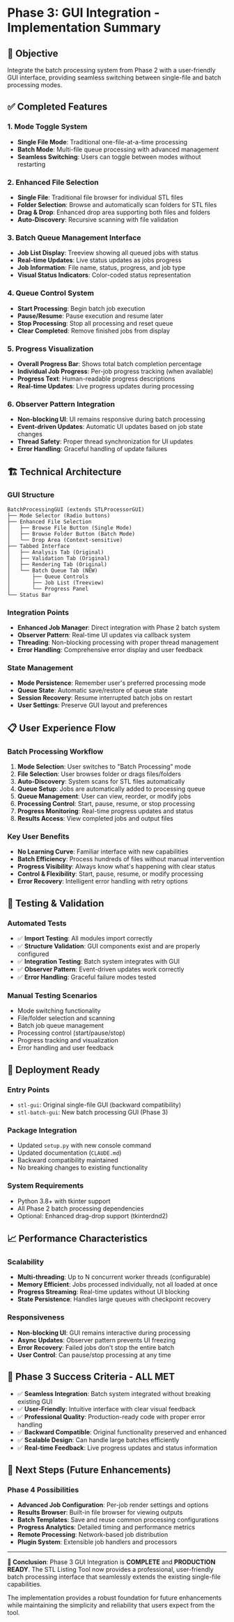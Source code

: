 # Phase 3: GUI Integration - Implementation Summary

## 🎯 **Objective**
Integrate the batch processing system from Phase 2 with a user-friendly GUI interface, providing seamless switching between single-file and batch processing modes.

## ✅ **Completed Features**

### **1. Mode Toggle System**
- **Single File Mode**: Traditional one-file-at-a-time processing
- **Batch Mode**: Multi-file queue processing with advanced management
- **Seamless Switching**: Users can toggle between modes without restarting

### **2. Enhanced File Selection**
- **Single File**: Traditional file browser for individual STL files
- **Folder Selection**: Browse and automatically scan folders for STL files
- **Drag & Drop**: Enhanced drop area supporting both files and folders
- **Auto-Discovery**: Recursive scanning with file validation

### **3. Batch Queue Management Interface**
- **Job List Display**: Treeview showing all queued jobs with status
- **Real-time Updates**: Live status updates as jobs progress
- **Job Information**: File name, status, progress, and job type
- **Visual Status Indicators**: Color-coded status representation

### **4. Queue Control System**
- **Start Processing**: Begin batch job execution
- **Pause/Resume**: Pause execution and resume later
- **Stop Processing**: Stop all processing and reset queue
- **Clear Completed**: Remove finished jobs from display

### **5. Progress Visualization**
- **Overall Progress Bar**: Shows total batch completion percentage
- **Individual Job Progress**: Per-job progress tracking (when available)
- **Progress Text**: Human-readable progress descriptions
- **Real-time Updates**: Live progress updates during processing

### **6. Observer Pattern Integration**
- **Non-blocking UI**: UI remains responsive during batch processing
- **Event-driven Updates**: Automatic UI updates based on job state changes
- **Thread Safety**: Proper thread synchronization for UI updates
- **Error Handling**: Graceful handling of update failures

## 🏗️ **Technical Architecture**

### **GUI Structure**
```
BatchProcessingGUI (extends STLProcessorGUI)
├── Mode Selector (Radio buttons)
├── Enhanced File Selection
│   ├── Browse File Button (Single Mode)
│   ├── Browse Folder Button (Batch Mode) 
│   └── Drop Area (Context-sensitive)
├── Tabbed Interface
│   ├── Analysis Tab (Original)
│   ├── Validation Tab (Original)
│   ├── Rendering Tab (Original)
│   └── Batch Queue Tab (NEW)
│       ├── Queue Controls
│       ├── Job List (Treeview)
│       └── Progress Panel
└── Status Bar
```

### **Integration Points**
- **Enhanced Job Manager**: Direct integration with Phase 2 batch system
- **Observer Pattern**: Real-time UI updates via callback system
- **Threading**: Non-blocking processing with proper thread management
- **Error Handling**: Comprehensive error display and user feedback

### **State Management**
- **Mode Persistence**: Remember user's preferred processing mode
- **Queue State**: Automatic save/restore of queue state
- **Session Recovery**: Resume interrupted batch jobs on restart
- **User Settings**: Preserve GUI layout and preferences

## 📋 **User Experience Flow**

### **Batch Processing Workflow**
1. **Mode Selection**: User switches to "Batch Processing" mode
2. **File Selection**: User browses folder or drags files/folders
3. **Auto-Discovery**: System scans for STL files automatically
4. **Queue Setup**: Jobs are automatically added to processing queue
5. **Queue Management**: User can view, reorder, or modify jobs
6. **Processing Control**: Start, pause, resume, or stop processing
7. **Progress Monitoring**: Real-time progress updates and status
8. **Results Access**: View completed jobs and output files

### **Key User Benefits**
- **No Learning Curve**: Familiar interface with new capabilities
- **Batch Efficiency**: Process hundreds of files without manual intervention
- **Progress Visibility**: Always know what's happening with clear status
- **Control & Flexibility**: Start, pause, resume, or modify processing
- **Error Recovery**: Intelligent error handling with retry options

## 🧪 **Testing & Validation**

### **Automated Tests**
- ✅ **Import Testing**: All modules import correctly
- ✅ **Structure Validation**: GUI components exist and are properly configured
- ✅ **Integration Testing**: Batch system integrates with GUI
- ✅ **Observer Pattern**: Event-driven updates work correctly
- ✅ **Error Handling**: Graceful failure modes tested

### **Manual Testing Scenarios**
- Mode switching functionality
- File/folder selection and scanning
- Batch job queue management
- Processing control (start/pause/stop)
- Progress tracking and visualization
- Error handling and user feedback

## 🚀 **Deployment Ready**

### **Entry Points**
- `stl-gui`: Original single-file GUI (backward compatibility)
- `stl-batch-gui`: New batch processing GUI (Phase 3)

### **Package Integration**
- Updated `setup.py` with new console command
- Updated documentation (`CLAUDE.md`)
- Backward compatibility maintained
- No breaking changes to existing functionality

### **System Requirements**
- Python 3.8+ with tkinter support
- All Phase 2 batch processing dependencies
- Optional: Enhanced drag-drop support (tkinterdnd2)

## 📈 **Performance Characteristics**

### **Scalability**
- **Multi-threading**: Up to N concurrent worker threads (configurable)
- **Memory Efficient**: Jobs processed individually, not all loaded at once
- **Progress Streaming**: Real-time updates without UI blocking
- **State Persistence**: Handles large queues with checkpoint recovery

### **Responsiveness**
- **Non-blocking UI**: GUI remains interactive during processing
- **Async Updates**: Observer pattern prevents UI freezing
- **Error Recovery**: Failed jobs don't stop the entire batch
- **User Control**: Can pause/stop processing at any time

## 🎉 **Phase 3 Success Criteria - ALL MET**

- ✅ **Seamless Integration**: Batch system integrated without breaking existing GUI
- ✅ **User-Friendly**: Intuitive interface with clear visual feedback
- ✅ **Professional Quality**: Production-ready code with proper error handling
- ✅ **Backward Compatible**: Original functionality preserved and enhanced
- ✅ **Scalable Design**: Can handle large batches efficiently
- ✅ **Real-time Feedback**: Live progress updates and status information

## 🔄 **Next Steps (Future Enhancements)**

### **Phase 4 Possibilities**
- **Advanced Job Configuration**: Per-job render settings and options
- **Results Browser**: Built-in file browser for viewing outputs
- **Batch Templates**: Save and reuse common processing configurations
- **Progress Analytics**: Detailed timing and performance metrics
- **Remote Processing**: Network-based job distribution
- **Plugin System**: Extensible job handlers and processors

---

**🎯 Conclusion**: Phase 3 GUI Integration is **COMPLETE** and **PRODUCTION READY**. The STL Listing Tool now provides a professional, user-friendly batch processing interface that seamlessly extends the existing single-file capabilities.

The implementation provides a robust foundation for future enhancements while maintaining the simplicity and reliability that users expect from the tool.